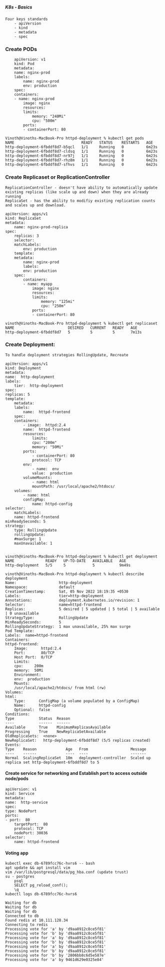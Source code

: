 ##### K8s - Basics
    Four keys standards
        - apiVersion
        - kind
        - metadata
        - spec


### Create PODs

        apiVersion: v1
        kind: Pod
        metadata:
        name: nginx-prod
        labels:
            name: nginx-prod
            env: production
        spec:
        containers:
        - name: nginx-prod
            image: nginx
            resources:
            limits:
                memory: "240Mi"
                cpu: "500m"
            ports:
            - containerPort: 80

    Vinoth@Vinoths-MacBook-Pro httpd-deployment % kubectl get pods
    NAME                              READY   STATUS    RESTARTS   AGE
    http-deployment-6fbddf8d7-b5qcl   1/1     Running   0          6m23s
    http-deployment-6fbddf8d7-cldsq   1/1     Running   0          6m23s
    http-deployment-6fbddf8d7-nr97j   1/1     Running   0          6m23s
    http-deployment-6fbddf8d7-rhz8m   1/1     Running   0          6m23s
    http-deployment-6fbddf8d7-sfhvs   1/1     Running   0          6m23s

### Create Replicaset or ReplicationController 

    ReplicationController - doesn't have ability to automatically update existing replicas (like scale up and down) when they are already running
    ReplicaSet - has the ability to modifiy existing replication counts and scales up and download. 

    apiVersion: apps/v1
    kind: ReplicaSet
    metadata:
        name: nginx-prod-replica
    spec:
        replicas: 3
        selector:
        matchLabels:
            env: production
        template:
        metadata:
            name: nginx-prod
            labels:
            env: production
        spec:
            containers:
            - name: myapp
                image: nginx
                resources:
                limits:
                    memory: "125mi"
                    cpu: "250m"
                ports:
                - containerPort: 80

    vinoth@Vinoths-MacBook-Pro httpd-deployment % kubectl get replicaset
    NAME                        DESIRED   CURRENT   READY   AGE
    http-deployment-6fbddf8d7   5         5         5       7m13s


### Create Deployment:
    To handle deployment strategies RollingUpdate, Recreate 

    apiVersion: apps/v1
    kind: Deployment
    metadata:
    name:  http-deployment
    labels:
        tier:  http-deployment
    spec:
    replicas: 5
    template:
        metadata:
        labels:
            name:  httpd-frontend
        spec:
        containers:
            - image:  httpd:2.4
            name:  httpd-frontend
            resources:
                limits:
                cpu: "200m"
                memory: "50Mi"
            ports:
                - containerPort: 80
                protocol: TCP    
            env:
                - name:  env
                value:  production
            volumeMounts:
                - name: html
                mountPath: /usr/local/apache2/htdocs/
        volumes:
            - name: html
            configMap:
                name: httpd-config
    selector:
        matchLabels:
        name: httpd-frontend
    minReadySeconds: 5
    strategy:
        type: RollingUpdate
        rollingUpdate:
        #maxSurge: 1
        maxUnavailable: 1


    vinoth@Vinoths-MacBook-Pro httpd-deployment % kubectl get deployment
    NAME              READY   UP-TO-DATE   AVAILABLE   AGE
    http-deployment   5/5     5            5           9m49s

    vinoth@Vinoths-MacBook-Pro httpd-deployment % kubectl describe deployment
    Name:                   http-deployment
    Namespace:              default
    CreationTimestamp:      Sat, 05 Nov 2022 18:19:35 +0530
    Labels:                 tier=http-deployment
    Annotations:            deployment.kubernetes.io/revision: 1
    Selector:               name=httpd-frontend
    Replicas:               5 desired | 5 updated | 5 total | 5 available | 0 unavailable
    StrategyType:           RollingUpdate
    MinReadySeconds:        5
    RollingUpdateStrategy:  1 max unavailable, 25% max surge
    Pod Template:
    Labels:  name=httpd-frontend
    Containers:
    httpd-frontend:
        Image:      httpd:2.4
        Port:       80/TCP
        Host Port:  0/TCP
        Limits:
        cpu:     200m
        memory:  50Mi
        Environment:
        env:  production
        Mounts:
        /usr/local/apache2/htdocs/ from html (rw)
    Volumes:
    html:
        Type:      ConfigMap (a volume populated by a ConfigMap)
        Name:      httpd-config
        Optional:  false
    Conditions:
    Type           Status  Reason
    ----           ------  ------
    Available      True    MinimumReplicasAvailable
    Progressing    True    NewReplicaSetAvailable
    OldReplicaSets:  <none>
    NewReplicaSet:   http-deployment-6fbddf8d7 (5/5 replicas created)
    Events:
    Type    Reason             Age   From                   Message
    ----    ------             ----  ----                   -------
    Normal  ScalingReplicaSet  10m   deployment-controller  Scaled up replica set http-deployment-6fbddf8d7 to 5

#### Create service for networking and Establish port to access outside node/pods

    apiVersion: v1
    kind: Service
    metadata:
    name:  http-service
    spec:
    type: NodePort
    ports:
    - port:  80
        targetPort:  80
        protocol: TCP
        nodePort: 30036
    selector:
        name: httpd-frontend

#### Voting app

    kubectl exec db-6789fcc76c-hvrs6 -- bash
    apt update && apt install vim 
    vim /var/lib/postgresql/data/pg_hba.conf (update trust)
    su - postgres
        psql
        SELECT pg_reload_conf();
        \q
    kubectl logs db-6789fcc76c-hvrs6

    Waiting for db
    Waiting for db
    Waiting for db
    Connected to db
    Found redis at 10.111.128.34
    Connecting to redis
    Processing vote for 'a' by 'd9aa8912c8ce5f81'
    Processing vote for 'b' by 'd9aa8912c8ce5f81'
    Processing vote for 'a' by 'd9aa8912c8ce5f81'
    Processing vote for 'b' by 'd9aa8912c8ce5f81'
    Processing vote for 'a' by 'd9aa8912c8ce5f81'
    Processing vote for 'b' by 'd9aa8912c8ce5f81'
    Processing vote for 'b' by '2806bb8c6d5e587e'
    Processing vote for 'a' by 9461d629e0325e84'                               
